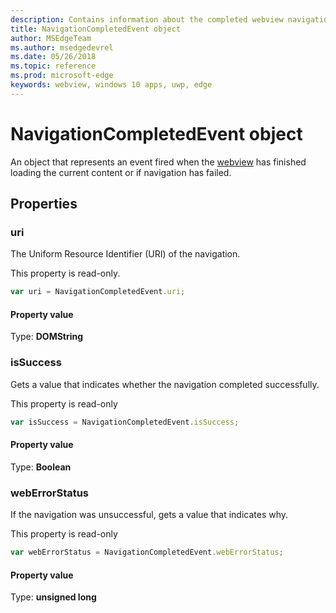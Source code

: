 ```yaml
---
description: Contains information about the completed webview navigation
title: NavigationCompletedEvent object
author: MSEdgeTeam
ms.author: msedgedevrel
ms.date: 05/26/2018
ms.topic: reference
ms.prod: microsoft-edge
keywords: webview, windows 10 apps, uwp, edge
---
```


# NavigationCompletedEvent object

An object that represents an event fired when the [webview](../webview.md) has finished loading the current content or if navigation has failed.

## Properties
    
### uri

The Uniform Resource Identifier (URI) of the navigation.

This property is read-only.

```js
var uri = NavigationCompletedEvent.uri;
```

#### Property value
Type: **DOMString**

### isSuccess

Gets a value that indicates whether the navigation completed successfully.

This property is read-only

```js
var isSuccess = NavigationCompletedEvent.isSuccess;
```

#### Property value
Type: **Boolean**

### webErrorStatus

If the navigation was unsuccessful, gets a value that indicates why.

This property is read-only

```js
var webErrorStatus = NavigationCompletedEvent.webErrorStatus;
```

#### Property value
Type: **unsigned long**
